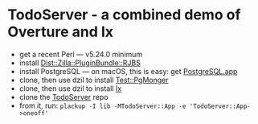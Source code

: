 # TodoServer - a combined demo of Overture and Ix

* get a recent Perl — v5.24.0 minimum
* install [Dist::Zilla::PluginBundle::RJBS](https://metacpan.org/pod/Dist::Zilla::PluginBundle::RJBS)
* install PostgreSQL — on macOS, this is easy: get [PostgreSQL.app](https://postgresapp.com/)
* clone, then use dzil to install [Test::PgMonger](https://github.com/fastmail/Test-PgMonger)
* clone, then use dzil to install [Ix](https://github.com/fastmail/Ix)
* clone the [TodoServer](https://github.com/fastmail/TodoServer) repo
* from it, run: `plackup -I lib -MTodoServer::App -e 'TodoServer::App->oneoff'`


